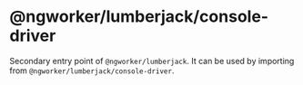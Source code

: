 # @ngworker/lumberjack/console-driver

Secondary entry point of `@ngworker/lumberjack`. It can be used by importing from `@ngworker/lumberjack/console-driver`.
